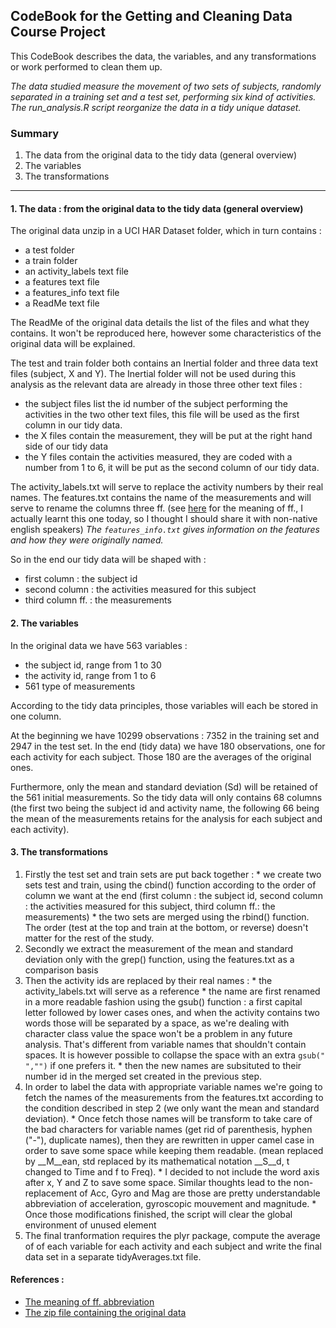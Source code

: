 CodeBook for the Getting and Cleaning Data Course Project
---------------------------------------------------------

This CodeBook describes the data, the variables, and any transformations or work performed to clean them up.

_The data studied measure the movement of two sets of subjects, randomly separated in a training set and a test set, performing six kind of activities. The run_analysis.R script reorganize the data in a tidy unique dataset._

### Summary
1. The data from the original data to the tidy data (general overview)
2. The variables
3. The transformations

----------------------

#### 1. The data : from the original data to the tidy data (general overview)

The original data unzip in a UCI HAR Dataset folder, which in turn contains :
  * a test folder
  * a train folder
  * an activity_labels text file
  * a features text file
  * a features_info text file
  * a ReadMe text file 

The ReadMe of the original data details the list of the files and what they contains.
It won't be reproduced here, however some  characteristics of the original data will be explained.

The test and train folder both contains an Inertial folder and three data text files (subject, X and Y).
The Inertial folder will not be used during this analysis as the relevant data are already in those three other text files :
  * the subject files list the id number of the subject performing the activities in the two other text files, this file will be used as the first column in our tidy data.
  * the X files contain the measurement, they will be put at the right hand side of our tidy data
  * the Y files contain the activities measured, they are coded with a number from 1 to 6, it will be put as the second column of our tidy data.

The activity_labels.txt will serve to replace the activity numbers by their real names.
The features.txt contains the name of the measurements and will serve to rename the columns three ff. (see [here](http://en.wiktionary.org/wiki/ff.) for the meaning of ff., I actually learnt this one today, so I thought I should share it with non-native english speakers)
_The `features_info.txt` gives information on the features and how they were originally named._

So in the end our tidy data will be shaped with :
  * first column : the subject id
  * second column : the activities measured for this subject
  * third column ff. : the measurements

#### 2. The variables

In the original data we have 563 variables :
  * the subject id, range from 1 to 30
  * the activity id, range from 1 to 6
  * 561 type of measurements

According to the tidy data principles, those variables will each be stored in one column.

At the beginning we have 10299 observations : 7352 in the training set and 2947 in the test set.
In the end (tidy data) we have 180 observations, one for each activity for each subject. Those 180 are the averages of the original ones.

Furthermore, only the mean and standard deviation (Sd) will be retained of the 561 initial measurements. So the tidy data will only contains 68 columns (the first two being the subject id and activity name, the following 66 being the mean of the measurements retains for the analysis for each subject and each activity).


#### 3. The transformations

  1. Firstly the test set and train sets are put back together :
    * we create two sets test and train, using the  cbind() function according to the order of column we want at the end (first column : the subject id, second column : the activities measured for this subject, third column ff.: the measurements)
    * the two sets are merged using the rbind() function. The order (test at the top and train at the bottom, or reverse) doesn't matter for the rest of the study.
  2. Secondly we extract the measurement of the mean and standard deviation only with the grep() function, using the features.txt as a comparison basis
  3. Then the activity ids are replaced by their real names :
    * the activity_labels.txt will serve as a reference
    * the name are first renamed in a more readable fashion using the gsub() function : a first capital letter followed by lower cases ones, and when the activity contains two words those will be separated by a space, as we're dealing with character class value the space won't be a problem in any future analysis. That's different from variable names that shouldn't contain spaces. It is however possible to collapse the space with an extra `gsub(" ","")` if one prefers it.
    * then the new names are subsituted  to their number id in the merged set created in the previous step.
  4. In order to label the data with appropriate variable names we're going to fetch the names of the measurements from the features.txt according to the condition described in step 2 (we only want the mean and standard deviation).
    * Once fetch those names will be transform to take care of the bad characters for variable names (get rid of parenthesis, hyphen ("-"), duplicate names), then they are rewritten in upper camel case in order to save some space while keeping them readable. (mean replaced by __M__ean, std replaced by its mathematical notation __S__d, t changed to Time and f to Freq).
    * I decided to not include the word axis after x, Y and Z to save some space. Similar thoughts lead to the non-replacement of Acc, Gyro and Mag are those are pretty understandable abbreviation of acceleration, gyroscopic mouvement and magnitude.
    * Once  those modifications finished, the script will clear the global environment of unused element
  5. The final tranformation requires the plyr package, compute the average of of each variable for each activity and each subject and write the final data set in a separate tidyAverages.txt file.



#### References :
* [The meaning of ff. abbreviation][Ref01]
* [The zip file containing the original data][Ref02]

[Ref01]: http://en.wiktionary.org/wiki/ff.
[Ref02]: https://d396qusza40orc.cloudfront.net/getdata%2Fprojectfiles%2FUCI%20HAR%20Dataset.zip
